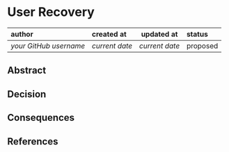 # User Recovery

| author                 | created at     | updated at     | status   |
|:-----------------------|:---------------|----------------|:---------|
| _your GitHub username_ | _current date_ | _current date_ | proposed |

## Abstract

<!-- The abstract is a short (~50 to ~200 word) description of the issue being
addressed. -->

## Decision

<!-- The technical portion of the ADR should explain the technical details of
the decision, maybe using diagrams. -->

## Consequences

<!-- What becomes easier or more difficult to do and any risks introduced by
the decision that will need to be mitigated. -->

## References

<!-- Links to relevant documents, discussions, issues, or decisions. -->
